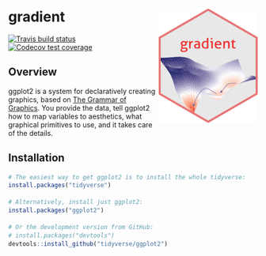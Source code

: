 <!-- README.md is generated from README.Rmd. Please edit that file -->

# gradient <img src="dev/img/hexlogo.png" align="right" width="200" />

<!-- badges: start -->
[![Travis build status](https://travis-ci.com/vincnardelli/gradient.svg?branch=master)](https://travis-ci.com/vincnardelli/gradient)
[![Codecov test coverage](https://codecov.io/gh/vincnardelli/gradient/branch/master/graph/badge.svg)](https://codecov.io/gh/vincnardelli/gradient?branch=master)
<!-- badges: end -->

## Overview

ggplot2 is a system for declaratively creating graphics, based on [The
Grammar of Graphics](https://amzn.to/2ef1eWp). You provide the data,
tell ggplot2 how to map variables to aesthetics, what graphical
primitives to use, and it takes care of the details.

## Installation

``` r
# The easiest way to get ggplot2 is to install the whole tidyverse:
install.packages("tidyverse")

# Alternatively, install just ggplot2:
install.packages("ggplot2")

# Or the development version from GitHub:
# install.packages("devtools")
devtools::install_github("tidyverse/ggplot2")
```
